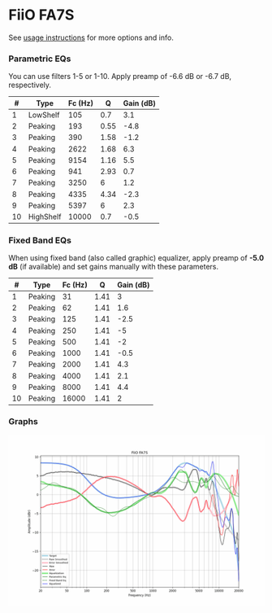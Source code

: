 # FiiO FA7S
See [usage instructions](https://github.com/jaakkopasanen/AutoEq#usage) for more options and info.

### Parametric EQs
You can use filters 1-5 or 1-10. Apply preamp of -6.6 dB or -6.7 dB, respectively.

|   # | Type      |   Fc (Hz) |    Q |   Gain (dB) |
|-----|-----------|-----------|------|-------------|
|   1 | LowShelf  |       105 | 0.7  |         3.1 |
|   2 | Peaking   |       193 | 0.55 |        -4.8 |
|   3 | Peaking   |       390 | 1.58 |        -1.2 |
|   4 | Peaking   |      2622 | 1.68 |         6.3 |
|   5 | Peaking   |      9154 | 1.16 |         5.5 |
|   6 | Peaking   |       941 | 2.93 |         0.7 |
|   7 | Peaking   |      3250 | 6    |         1.2 |
|   8 | Peaking   |      4335 | 4.34 |        -2.3 |
|   9 | Peaking   |      5397 | 6    |         2.3 |
|  10 | HighShelf |     10000 | 0.7  |        -0.5 |

### Fixed Band EQs
When using fixed band (also called graphic) equalizer, apply preamp of **-5.0 dB** (if available) and set gains manually with these parameters.

|   # | Type    |   Fc (Hz) |    Q |   Gain (dB) |
|-----|---------|-----------|------|-------------|
|   1 | Peaking |        31 | 1.41 |         3   |
|   2 | Peaking |        62 | 1.41 |         1.6 |
|   3 | Peaking |       125 | 1.41 |        -2.5 |
|   4 | Peaking |       250 | 1.41 |        -5   |
|   5 | Peaking |       500 | 1.41 |        -2   |
|   6 | Peaking |      1000 | 1.41 |        -0.5 |
|   7 | Peaking |      2000 | 1.41 |         4.3 |
|   8 | Peaking |      4000 | 1.41 |         2.1 |
|   9 | Peaking |      8000 | 1.41 |         4.4 |
|  10 | Peaking |     16000 | 1.41 |         2   |

### Graphs
![](./FiiO%20FA7S.png)
